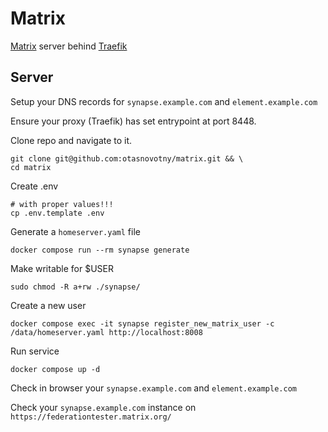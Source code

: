 # Matrix
[Matrix](https://matrix.org/) server behind [Traefik](https://traefik.io/traefik/)

## Server

Setup your DNS records for `synapse.example.com` and `element.example.com` 

Ensure your proxy (Traefik) has set entrypoint at port 8448.

Clone repo and navigate to it.
```
git clone git@github.com:otasnovotny/matrix.git && \
cd matrix
```

Create .env
```
# with proper values!!!
cp .env.template .env
```

Generate a `homeserver.yaml` file
```
docker compose run --rm synapse generate
```

Make writable for $USER
```
sudo chmod -R a+rw ./synapse/
```

Create a new user
```
docker compose exec -it synapse register_new_matrix_user -c /data/homeserver.yaml http://localhost:8008
```

Run service
```
docker compose up -d
```

Check in browser your `synapse.example.com` and `element.example.com`

Check your `synapse.example.com` instance on `https://federationtester.matrix.org/`